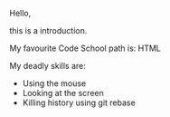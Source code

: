 Hello,

this is a introduction.

My favourite Code School path is: HTML

My deadly skills are:

* Using the mouse
* Looking at the screen
* Killing history using git rebase